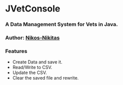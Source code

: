 # JVetConsole
### A Data Management System for Vets in Java.
### Author: [Nikos-Nikitas](https://github.com/nikosnikitas)

### Features
- Create Data and save it.
- Read/Write to CSV.
- Update the CSV.
- Clear the saved file and rewrite.

